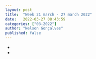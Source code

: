 ```yaml
---
layout: post
title:  "Week 21 march - 27 march 2022"
date:   2022-03-27 08:43:59
categories: ["03-2022"]
author: "Nelson Gonçalves"
published: false
---
```


* 
* 

